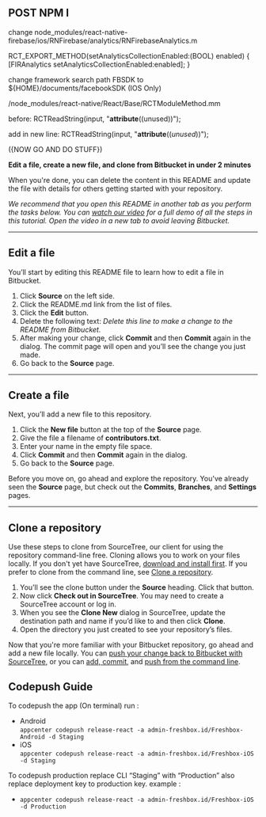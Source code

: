 
## POST NPM I

change node_modules/react-native-firebase/ios/RNFirebase/analytics/RNFirebaseAnalytics.m

RCT_EXPORT_METHOD(setAnalyticsCollectionEnabled:(BOOL) enabled) {
  [FIRAnalytics setAnalyticsCollectionEnabled:enabled];
}

change framework search path FBSDK to ${HOME}/documents/facebookSDK (IOS Only)

/node_modules/react-native/React/Base/RCTModuleMethod.mm

before:
RCTReadString(input, "__attribute__((unused))");

add in new line:
RCTReadString(input, "__attribute__((_unused_))");

({NOW GO AND DO STUFF})






**Edit a file, create a new file, and clone from Bitbucket in under 2 minutes**

When you're done, you can delete the content in this README and update the file with details for others getting started with your repository.

*We recommend that you open this README in another tab as you perform the tasks below. You can [watch our video](https://youtu.be/0ocf7u76WSo) for a full demo of all the steps in this tutorial. Open the video in a new tab to avoid leaving Bitbucket.*

---

## Edit a file

You’ll start by editing this README file to learn how to edit a file in Bitbucket.

1. Click **Source** on the left side.
2. Click the README.md link from the list of files.
3. Click the **Edit** button.
4. Delete the following text: *Delete this line to make a change to the README from Bitbucket.*
5. After making your change, click **Commit** and then **Commit** again in the dialog. The commit page will open and you’ll see the change you just made.
6. Go back to the **Source** page.

---

## Create a file

Next, you’ll add a new file to this repository.

1. Click the **New file** button at the top of the **Source** page.
2. Give the file a filename of **contributors.txt**.
3. Enter your name in the empty file space.
4. Click **Commit** and then **Commit** again in the dialog.
5. Go back to the **Source** page.

Before you move on, go ahead and explore the repository. You've already seen the **Source** page, but check out the **Commits**, **Branches**, and **Settings** pages.

---

## Clone a repository

Use these steps to clone from SourceTree, our client for using the repository command-line free. Cloning allows you to work on your files locally. If you don't yet have SourceTree, [download and install first](https://www.sourcetreeapp.com/). If you prefer to clone from the command line, see [Clone a repository](https://confluence.atlassian.com/x/4whODQ).

1. You’ll see the clone button under the **Source** heading. Click that button.
2. Now click **Check out in SourceTree**. You may need to create a SourceTree account or log in.
3. When you see the **Clone New** dialog in SourceTree, update the destination path and name if you’d like to and then click **Clone**.
4. Open the directory you just created to see your repository’s files.

Now that you're more familiar with your Bitbucket repository, go ahead and add a new file locally. You can [push your change back to Bitbucket with SourceTree](https://confluence.atlassian.com/x/iqyBMg), or you can [add, commit,](https://confluence.atlassian.com/x/8QhODQ) and [push from the command line](https://confluence.atlassian.com/x/NQ0zDQ).

## Codepush Guide
To codepush the app (On terminal) run :

- Android  
`appcenter codepush release-react -a admin-freshbox.id/Freshbox-Android -d Staging`
- iOS  
`appcenter codepush release-react -a admin-freshbox.id/Freshbox-iOS -d Staging`

To codepush production replace CLI “Staging” with “Production” also replace deployment key to production key. example :
- `appcenter codepush release-react -a admin-freshbox.id/Freshbox-iOS -d Production`
